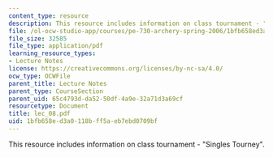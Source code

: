 ```yaml
---
content_type: resource
description: This resource includes information on class tournament - "Singles Tourney".
file: /ol-ocw-studio-app/courses/pe-730-archery-spring-2006/1bfb658ed3a0118bff5aeb7ebd0709bf_lec_08.pdf
file_size: 32585
file_type: application/pdf
learning_resource_types:
- Lecture Notes
license: https://creativecommons.org/licenses/by-nc-sa/4.0/
ocw_type: OCWFile
parent_title: Lecture Notes
parent_type: CourseSection
parent_uid: 65c4793d-da52-50df-4a9e-32a71d3a69cf
resourcetype: Document
title: lec_08.pdf
uid: 1bfb658e-d3a0-118b-ff5a-eb7ebd0709bf
---
```

This resource includes information on class tournament - "Singles Tourney".